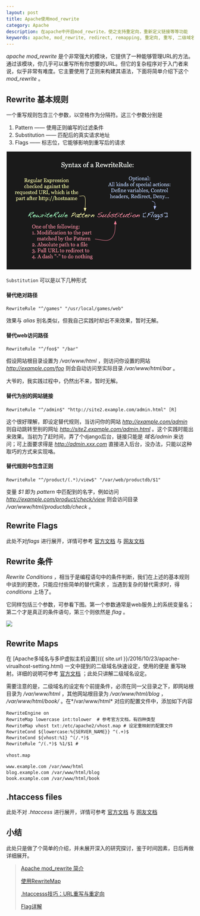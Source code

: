 ```yaml
---
layout: post
title: Apache使用mod_rewrite
category: Apache
description: 在apache中开启mod_rewrite，使之支持重定向，重新定义链接等等功能
keywords: apache, mod_rewrite, redirect, remapping, 重定向, 重写, 二级域名
---
```


*apache mod_rewrite* 是个非常强大的模块，它提供了一种能够管理URL的方法。通过该模块，你几乎可以重写所有你想要的URL。但它的复杂程序对于入门者来说，似乎非常有难度。它主要使用了正则来构建其语法，下面将简单介绍下这个*mod_rewrite* 。

<!-- more -->      

## Rewrite 基本规则

一个重写规则包含三个参数，以空格作为分隔符。这三个参数分别是

1. Pattern —— 使用正则编写的过滤条件
2. Substitution —— 匹配后的真实请求地址
3. Flags —— 标志位，它能够影响到重写后的请求

<img src="/res/img/in_posts/syntax_rewriterule.png" >

`Substitution` 可以是以下几种形式

#### 替代绝对路径

```shell
RewriteRule "^/games" "/usr/local/games/web"
```

效果与 *alias* 别名类似，但我自己实践时却出不来效果，暂时无解。

#### 替代web访问路径

```shell
RewriteRule "^/foo$" "/bar"
```

假设网站根目录设置为 */var/www/html* ，则访问你设置的网站 *http://example.com/foo* 则会自动访问至实际目录 */var/www/html/bar* 。

大爷的，我实践过程中，仍然出不来，暂时无解。

#### 替代为别的网站链接

```shell
RewriteRule "^/admin$" "http://site2.example.com/admin.html" [R]
```

这个很好理解，即设定替代规则，当访问你的网站 *http://example.com/admin* 则自动跳转至别的网址 *http://site2.example.com/admin.html* 。这个实践时能出来效果。当初为了赶时间，弄了个django后台，链接只能是 *域名/admin* 来访问；可上面要求得是 *http://admin.xxx.com* 直接进入后台，没办法，只能以这种取巧的方式来实现咯。

#### 替代规则中包含正则

```shell
RewriteRule "^/product/(.*)/view$" "/var/web/productdb/$1"
```

变量 *$1* 即为 *pattern* 中匹配到的名字，例如访问 *http://example.com/product/check/view* 则会访问目录 */var/www/html/productdb/check* 。

## Rewrite Flags

此处不对*flags* 进行展开，详情可参考 [官方文档](http://httpd.apache.org/docs/current/zh-cn/rewrite/flags.html) 与 [网友文档](http://lesca.me/archives/htaccess-appendix.html#htaccess_regex)

## Rewrite 条件

*Rewrite Conditions* ，相当于是编程语句中的条件判断，我们在上述的基本规则中谈到的更改，只能应付些简单的替代需求 ，当遇到复杂的替代需求时，得 *conditions* 上场了。

它同样包括三个参数，可参看下图。第一个参数通常是web服务上的系统变量名；第二个才是真正的条件语句，第三个则依然是 *flag* 。

<img src="{{ site.url }}/res/img/in_posts/syntax_rewritecond.png">

## Rewrite Maps

在 [Apache多域名与多IP虚拟主机设置]({{ site.url }}/2016/10/23/apache-virualhost-setting.html) 一文中提到的二级域名快速设定，使用的便是 重写映射。详细的说明可参考 [官方文档](http://httpd.apache.org/docs/current/zh-cn/rewrite/rewritemap.html) ；此处只讲解二级域名设定。

需要注意的是，二级域名的设定有个前提条件，必须在同一父目录之下，即网站根目录为 */var/www/html* ，其他网站根目录为 */var/www/html/blog* ， */var/www/html/book/* 。在*/var/www/html* 对应的配置文件中，添加如下内容

```shell
RewriteEngine on
RewriteMap lowercase int:tolower  # 参考官方文档，有四种类型
RewriteMap vhost txt:/etc/apache2/vhost.map # 设定重映射的配置文件
RewriteCond ${lowercase:%{SERVER_NAME}} ^(.+)$ 
RewriteCond ${vhost:%1} ^(/.*)$ 
RewriteRule ^/(.*)$ %1/$1 # 
```

`vhost.map`

```shell
www.example.com /var/www/html
blog.example.com /var/www/html/blog
book.example.com /var/www/html/book
```

## .htaccess files

此处不对 *.htaccess* 进行展开，详情可参考 [官方文档](http://httpd.apache.org/docs/current/zh-cn/howto/htaccess.html) 与 [网友文档](http://lesca.me/archives/htaccess-rewrite.html)

## 小结

此处只是做了个简单的介绍，并未展开深入的研究探讨，鉴于时间因素，日后再做详细展开。

> [Apache mod_rewrite 简介 ](http://httpd.apache.org/docs/current/zh-cn/rewrite/intro.html)
>
> [使用RewriteMap](http://httpd.apache.org/docs/current/zh-cn/rewrite/rewritemap.html)
>
> [.htaccesss技巧：URL重写与重定向](http://lesca.me/archives/htaccess-rewrite.html)
>
> [Flag详解](http://lesca.me/archives/htaccess-appendix.html#htaccess_regex)
